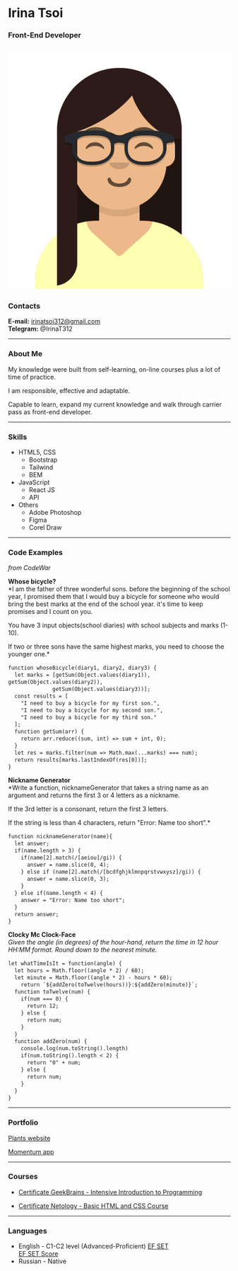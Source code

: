 # __Irina Tsoi__
### __Front-End Developer__
![](https://github.com/IrinaTsoi312/rsschool-cv/blob/gh-pages/images/avataaars.png)
---
### **Contacts**

**E-mail:** irinatsoi312@gmail.com<br>
**Telegram:** @IrinaT312

---

### **About Me**

My knowledge were built from self-learning, on-line courses plus a lot of time of practice.

I am responsible, effective and adaptable.  

Capable to learn, expand my current knowledge and walk through carrier pass as front-end developer.

---

### **Skills**

+ HTML5, CSS
    - Bootstrap
    - Tailwind
    - BEM
+ JavaScript 
    - React JS
    - API
+ Others 
    - Adobe Photoshop 
    - Figma
    - Corel Draw

---

### **Code Examples**
*from CodeWar*

**Whose bicycle?**<br>
*I am the father of three wonderful sons. before the beginning of the school year, I promised them that I would buy a bicycle for someone who would bring the best marks at the end of the school year. it's time to keep promises and I count on you.

You have 3 input objects(school diaries) with school subjects and marks (1-10).

If two or three sons have the same highest marks, you need to choose the younger one.*

```
function whoseBicycle(diary1, diary2, diary3) {
  let marks = [getSum(Object.values(diary1)), getSum(Object.values(diary2)), 
              getSum(Object.values(diary3))];
  const results = [
    "I need to buy a bicycle for my first son.",  
    "I need to buy a bicycle for my second son.", 
    "I need to buy a bicycle for my third son."
  ];
  function getSum(arr) {
    return arr.reduce((sum, int) => sum + int, 0);
  }
  let res = marks.filter(num => Math.max(...marks) === num);
  return results[marks.lastIndexOf(res[0])];
}
```

**Nickname Generator**<br>
*Write a function, nicknameGenerator that takes a string name as an argument and returns the first 3 or 4 letters as a nickname.

If the 3rd letter is a consonant, return the first 3 letters.

If the string is less than 4 characters, return "Error: Name too short".*

```
function nicknameGenerator(name){
  let answer;
  if(name.length > 3) {
    if(name[2].match(/[aeiou]/gi)) {
      answer = name.slice(0, 4);
    } else if (name[2].match(/[bcdfghjklmnpqrstvwxysz]/gi)) {
      answer = name.slice(0, 3);
    }
  } else if(name.length < 4) {
    answer = "Error: Name too short";
  }
  return answer;
}
```

**Clocky Mc Clock-Face**<br>
*Given the angle (in degrees) of the hour-hand, return the time in 12 hour HH:MM format. Round down to the nearest minute.*

```
let whatTimeIsIt = function(angle) {
  let hours = Math.floor((angle * 2) / 60);
  let minute = Math.floor((angle * 2) - hours * 60);
    return `${addZero(toTwelve(hours))}:${addZero(minute)}`;
  function toTwelve(num) {
    if(num === 0) {
      return 12;
    } else {
      return num;
    }
  }
  function addZero(num) {
    console.log(num.toString().length)
    if(num.toString().length < 2) {
      return "0" + num;
    } else {
      return num;
    }
  }
}
```

---

### **Portfolio**

[Plants website](https://rolling-scopes-school.github.io/irinatsoi312-JSFEPRESCHOOL2022Q4/plants/)<br>

[Momentum app](https://rolling-scopes-school.github.io/irinatsoi312-JSFEPRESCHOOL2022Q4/momentum/)

---

### **Courses**

+ [Certificate GeekBrains \- Intensive Introduction to Programming](https://github.com/IrinaTsoi312/rsschool-cv/blob/gh-pages/images/Certificate_GeekBrains.png)<br>

+ [Certificate Netology \- Basic HTML and CSS Course](https://github.com/IrinaTsoi312/rsschool-cv/blob/gh-pages/images/Certificate%20Netology.png)

---

### **Languages**

+ English \- C1\-C2 level (Advanced\-Proficient) [EF SET](https://www.efset.org)<br>
[EF SET Score](https://github.com/IrinaTsoi312/rsschool-cv/blob/gh-pages/images/Free-English-test-EF-SET-Quick-Check.png)
+ Russian \- Native
